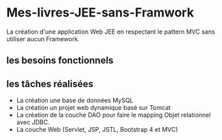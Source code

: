 # Mes-livres-JEE-sans-Framwork
La création d'une application Web JEE en respectant le pattern MVC sans utiliser aucun Framework.
## les besoins fonctionnels
## les tâches réalisées
- La création une base de données MySQL
- La création un projet web dynamique basé sur Tomcat
- La création de la couche DAO pour faire le mapping Objet relationnel avec JDBC.
- La couche Web (Servlet, JSP, JSTL, Bootstrap 4 et MVC)
